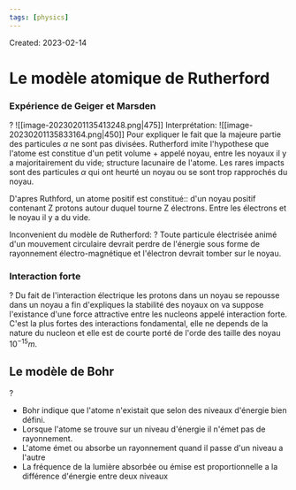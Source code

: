 ```yaml
---
tags: [physics] 
---
```

Created: 2023-02-14

# Le modèle atomique de Rutherford
### Expérience de Geiger et Marsden
?
![[image-20230201135413248.png|475]]
Interprétation:
![[image-20230201135833164.png|450]]
Pour expliquer le fait que la majeure partie des particules $\alpha$ ne sont pas divisées. Rutherford imite l'hypothese que l'atome est constitue d'un petit volume + appelé noyau, entre les noyaux il y a majoritairement du vide; structure lacunaire de l'atome.
Les rares impacts sont des particules $\alpha$ qui ont heurté un noyau ou se sont trop rapprochés du noyau.
<!--SR:!2024-02-25,26,130-->

D'apres Ruthford, un atome positif est constitué:: d'un noyau positif contenant Z protons autour duquel tourne Z électrons. Entre les électrons et le noyau il y a du vide.
<!--SR:!2024-02-23,47,150-->

Inconvenient du modèle de Rutherford:
?
Toute particule électrisée animé d'un mouvement circulaire devrait perdre de l'énergie sous forme de rayonnement électro-magnétique et l'électron devrait tomber sur le noyau.
<!--SR:!2024-03-02,59,130-->

### Interaction forte 
?
Du fait de l'interaction électrique les protons dans un noyau se repousse dans un noyau a fin d'expliques la stabilité des noyaux  on va suppose l'existance d'une force attractive entre les nucleons appelé interaction forte. C'est la plus fortes des interactions fondamental, elle ne depends de la nature du nucleon et elle est de courte porté de l'orde des taille des noyau $10^{-15}m$.
<!--SR:!2024-06-03,231,194-->

## Le modèle de Bohr
?
- Bohr indique que l'atome n'existait que selon des niveaux d'énergie bien défini.
- Lorsque l'atome se trouve sur un niveau d'énergie il n'émet pas de rayonnement.
- L'atome émet ou absorbe un rayonnement quand il passe d'un niveau a l'autre
- La fréquence de la lumière absorbée ou émise est proportionnelle a la différence d'énergie entre deux niveaux
<!--SR:!2024-02-03,24,143-->